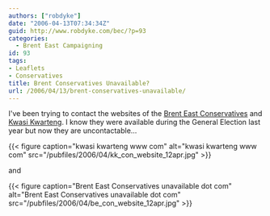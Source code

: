 ```yaml
---
authors: ["robdyke"]
date: "2006-04-13T07:34:34Z"
guid: http://www.robdyke.com/bec/?p=93
categories:
  - Brent East Campaigning
id: 93
tags:
- Leaflets
- Conservatives
title: Brent Conservatives Unavailable?
url: /2006/04/13/brent-conservatives-unavailable/
---
```

I've been trying to contact the websites of the [Brent East Conservatives](http://www.brenteastconservatives.com/) and [Kwasi Kwarteng](http://www.kwasikwarteng.com/). I know they were available during the General Election last year but now they are uncontactable...

{{< figure caption="kwasi kwarteng www com" alt="kwasi kwarteng www com" src="/pubfiles/2006/04/kk_con_website_12apr.jpg" >}}

and

{{< figure caption="Brent East Conservatives unavailable dot com" alt="Brent East Conservatives unavailable dot com" src="/pubfiles/2006/04/be_con_website_12apr.jpg" >}}